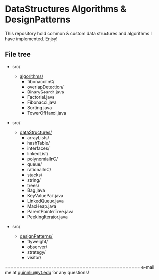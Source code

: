 # DataStructures Algorithms & DesignPatterns

This repository hold common & custom data structures and algorithms I have implemented. Enjoy!   

## File tree
- src/
  + [algorithms/](./src/algorithms)
    - fibonacciInC/
    - overlapDetection/
    - BinarySearch.java
    - Factorial.java
    - Fibonacci.java
    - Sorting.java
    - TowerOfHanoi.java

- src/
  + [dataStructures/](./src/dataStructures)
    - arrayLists/
    - hashTable/
    - interfaces/
    - linkedList/
    - polynomialInC/ 
    - queue/
    - rationalInC/
    - stacks/
    - string/
    - trees/
    - Bag.java
    - KeyValuePair.java
    - LinkedQueue.java
    - MaxHeap.java
    - ParentPointerTree.java
    - PeekingIterator.java
    
- src/
  + [designPatterns/](./src/designPatterns)
    - flyweight/
    - observer/
    - strategy/
    - visitor/

===============================================
e-mail me at quinnliu@vt.edu for any questions!
